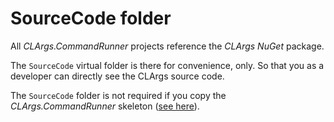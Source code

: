 # SourceCode folder

All *CLArgs.CommandRunner* projects reference the *CLArgs NuGet* package.

The `SourceCode` virtual folder is there for convenience, only. So that you as a developer can directly see the CLArgs source code.

The `SourceCode` folder is not required if you copy the *CLArgs.CommandRunner* skeleton ([see here](../README.md)).
 

